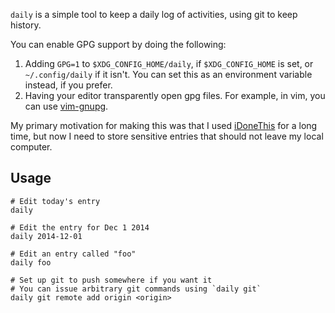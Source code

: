 `daily` is a simple tool to keep a daily log of activities, using git to keep
history.

You can enable GPG support by doing the following:

1. Adding `GPG=1` to `$XDG_CONFIG_HOME/daily`, if `$XDG_CONFIG_HOME` is set, or
   `~/.config/daily` if it isn't. You can set this as an environment variable
   instead, if you prefer.
2. Having your editor transparently open gpg files. For example, in vim, you
   can use [vim-gnupg][].

My primary motivation for making this was that I used [iDoneThis][] for a long
time, but now I need to store sensitive entries that should not leave my local
computer.

[iDoneThis]: https://idonethis.com/
[git]: http://git-scm.com/
[vim-gnupg]: https://github.com/jamessan/vim-gnupg

## Usage

    # Edit today's entry
    daily

    # Edit the entry for Dec 1 2014
    daily 2014-12-01

    # Edit an entry called "foo"
    daily foo

    # Set up git to push somewhere if you want it
    # You can issue arbitrary git commands using `daily git`
    daily git remote add origin <origin>
